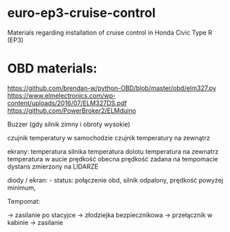 # euro-ep3-cruise-control
Materials regarding installation of cruise control in Honda Civic Type R (EP3)

# OBD materials:
https://github.com/brendan-w/python-OBD/blob/master/obd/elm327.py
https://www.elmelectronics.com/wp-content/uploads/2016/07/ELM327DS.pdf
https://github.com/PowerBroker2/ELMduino

Buzzer (gdy silnik zimny i obroty wysokie)

czujnik temperatury w samochodzie
czujnik temperatury na zewnątrz

ekrany:
temperatura silnika
temperatura dolotu
temperatura na zewnatrz
temperatura w aucie
prędkość obecna
prędkość zadana na tempomacie
dystans zmierzony na LIDARZE


diody / ekran:
	- status: połączenie obd, silnik odpalony, prędkość powyżej minimum, 

Tempomat:

-> zasilanie po stacyjce
	-> złodziejka bezpiecznikowa
		 -> przełącznik w kabinie 
			-> zasilanie 
			
	